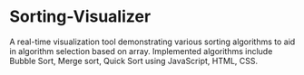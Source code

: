 # Sorting-Visualizer
A real-time visualization tool demonstrating  various sorting algorithms to aid in algorithm selection  based on array. Implemented algorithms include Bubble Sort, Merge  sort, Quick Sort using JavaScript, HTML, CSS. 
